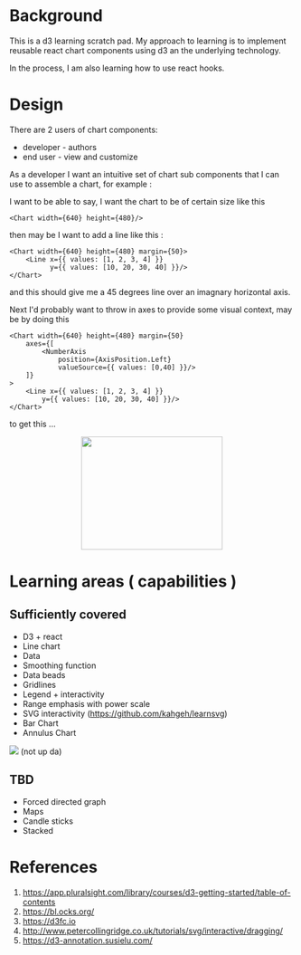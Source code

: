 # Background

This is a d3 learning scratch pad. My approach to learning is to implement reusable react chart components using d3 an the underlying technology.

In the process, I am also learning how to use react hooks. 

# Design

There are 2 users of chart components:
- developer - authors
- end user - view and customize

As a developer I want an intuitive set of chart sub components that I can use to assemble a chart, for example :

I want to be able to say, I want the chart to be of certain size like this 

    <Chart width={640} height={480}/>

then may be I want to add a line like this :

    <Chart width={640} height={480} margin={50}>
        <Line x={{ values: [1, 2, 3, 4] }}
              y={{ values: [10, 20, 30, 40] }}/>
    </Chart>

and this should give me a 45 degrees line over an imagnary horizontal axis.

Next I'd probably want to throw in axes to provide some visual context, may be by doing this 

    <Chart width={640} height={480} margin={50}
        axes={[
            <NumberAxis
                position={AxisPosition.Left}
                valueSource={{ values: [0,40] }}/>
        ]}
    >
        <Line x={{ values: [1, 2, 3, 4] }}
            y={{ values: [10, 20, 30, 40] }}/>
    </Chart>    

to get this ...

<p align="center">
<img width="250px" height="200px" src="https://gist.githubusercontent.com/kahgeh/a473093ea66190b2449fa85788f5e66c/raw/cacd60b7259fdef3f83a1a894af4e62302e8a84c/simplelinechart.png" width>
</p>

# Learning areas ( capabilities )
## Sufficiently covered 
- D3 + react 
- Line chart
- Data
- Smoothing function
- Data beads 
- Gridlines
- Legend + interactivity
- Range emphasis with power scale
- SVG interactivity (https://github.com/kahgeh/learnsvg)
- Bar Chart
- Annulus Chart


<img src="https://gist.githubusercontent.com/kahgeh/a473093ea66190b2449fa85788f5e66c/raw/4f8a6bbd1aa14f93f4e73674a20377f93e6194a7/currentLineChart.png" width>
(not up da)

## TBD
- Forced directed graph
- Maps
- Candle sticks
- Stacked

# References
1. https://app.pluralsight.com/library/courses/d3-getting-started/table-of-contents
2. https://bl.ocks.org/
3. https://d3fc.io
4. http://www.petercollingridge.co.uk/tutorials/svg/interactive/dragging/
5. https://d3-annotation.susielu.com/